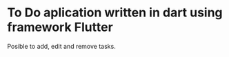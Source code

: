 # To Do aplication written in dart using framework Flutter

Posible to add, edit and remove tasks. 
